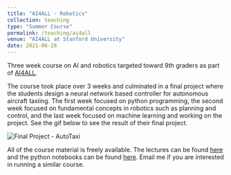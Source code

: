 ```yaml
---
title: "AI4ALL - Robotics"
collection: teaching
type: "Summer Course"
permalink: /teaching/ai4all
venue: "AI4ALL at Stanford University"
date: 2021-06-28
---
```


Three week course on AI and robotics targeted toward 9th graders as part of <a href="https://ai-4-all.org/">AI4ALL</a>.


The course took place over 3 weeks and culminated in a final project where the students design a neural network based controller for autonomous aircraft taxiing. The first week focused on python programming, the second week focused on fundamental concepts in robotics such as planning and control, and the last week focused on machine learning and working on the project. See the gif below to see the result of their final project.

![Final Project - AutoTaxi](https://ancorso.github.io/images/autotaxi.gif)

All of the course material is freely available. The lectures can be found <a href="https://drive.google.com/drive/folders/1gTwsqjpdFKD-o74dSp2_tgdRiZ_rNuQL?usp=sharing">here</a> and the python notebooks can be found <a href="https://drive.google.com/drive/folders/1fu4zizTa90Y194wIRgklA3V6Iaq7OLLw?usp=sharing">here</a>. Email me if you are interested in running a similar course.


